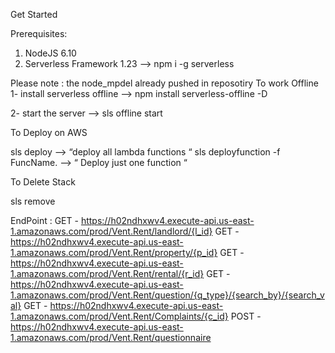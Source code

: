 

Get Started

Prerequisites:

1) NodeJS 6.10
2) Serverless Framework 1.23 —> npm i -g serverless

Please note :  the node_mpdel already pushed in reposotiry 
To work Offline 
 1- install serverless offline —> npm install serverless-offline -D

 2- start the server —> sls offline start
  
To Deploy on AWS 

sls deploy —> “deploy all lambda functions “ 
sls deployfunction -f FuncName.  —> “ Deploy just one function “

To Delete Stack 

sls remove


EndPoint :
  GET - https://h02ndhxwv4.execute-api.us-east-1.amazonaws.com/prod/Vent.Rent/landlord/{l_id}
  GET - https://h02ndhxwv4.execute-api.us-east-1.amazonaws.com/prod/Vent.Rent/property/{p_id}
  GET - https://h02ndhxwv4.execute-api.us-east-1.amazonaws.com/prod/Vent.Rent/rental/{r_id}
  GET - https://h02ndhxwv4.execute-api.us-east-1.amazonaws.com/prod/Vent.Rent/question/{q_type}/{search_by}/{search_val}
  GET - https://h02ndhxwv4.execute-api.us-east-1.amazonaws.com/prod/Vent.Rent/Complaints/{c_id}
  POST - https://h02ndhxwv4.execute-api.us-east-1.amazonaws.com/prod/Vent.Rent/questionnaire
